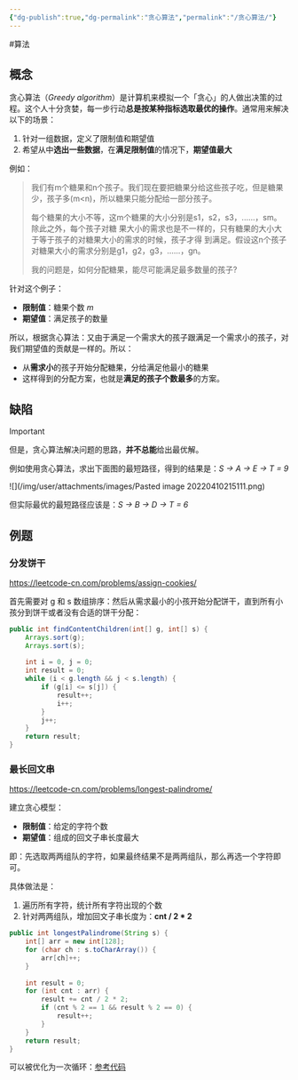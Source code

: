 ```yaml
---
{"dg-publish":true,"dg-permalink":"贪心算法","permalink":"/贪心算法/"}
---
```



#算法 

## 概念

贪心算法（*Greedy algorithm*）是计算机来模拟一个「贪心」的人做出决策的过程。这个人十分贪婪，每一步行动**总是按某种指标选取最优的操作**。通常用来解决以下的场景：
1. 针对一组数据，定义了限制值和期望值
2. 希望从中**选出一些数据**，在**满足限制值**的情况下，**期望值最大**

例如：

>  我们有m个糖果和n个孩子。我们现在要把糖果分给这些孩子吃，但是糖果少，孩子多(m<n)，所以糖果只能分配给一部分孩子。
> 
> 每个糖果的大小不等，这m个糖果的大小分别是s1，s2，s3，......，sm。除此之外，每个孩子对糖 果大小的需求也是不一样的，只有糖果的大小大于等于孩子的对糖果大小的需求的时候，孩子才得 到满足。假设这n个孩子对糖果大小的需求分别是g1，g2，g3，......，gn。
> 
> 我的问题是，如何分配糖果，能尽可能满足最多数量的孩子?

针对这个例子：
- **限制值**：糖果个数 *m*
- **期望值**：满足孩子的数量

所以，根据贪心算法：又由于满足一个需求大的孩子跟满足一个需求小的孩子，对我们期望值的贡献是一样的。所以：
- 从**需求小**的孩子开始分配糖果，分给满足他最小的糖果
- 这样得到的分配方案，也就是**满足的孩子个数最多**的方案。

## 缺陷

> [!IMPORTANT] 
> 但是，贪心算法解决问题的思路，**并不总能**给出最优解。

例如使用贪心算法，求出下面图的最短路径，得到的结果是：*S -> A -> E -> T = 9* 

![](/img/user/attachments/images/Pasted image 20220410215111.png)

但实际最优的最短路径应该是：*S -> B -> D -> T = 6*

## 例题

### 分发饼干

https://leetcode-cn.com/problems/assign-cookies/

首先需要对 g 和 s 数组排序：然后从需求最小的小孩开始分配饼干，直到所有小孩分到饼干或者没有合适的饼干分配：

```java
public int findContentChildren(int[] g, int[] s) {  
    Arrays.sort(g);  
    Arrays.sort(s);  
  
    int i = 0, j = 0;  
    int result = 0;  
    while (i < g.length && j < s.length) {  
        if (g[i] <= s[j]) {  
            result++;  
            i++;  
        }  
        j++;  
    }  
    return result;  
}
```

### 最长回文串

https://leetcode-cn.com/problems/longest-palindrome/

建立贪心模型：

- **限制值**：给定的字符个数
- **期望值**：组成的回文子串长度最大

即：先选取两两组队的字符，如果最终结果不是两两组队，那么再选一个字符即可。

具体做法是：
1. 遍历所有字符，统计所有字符出现的个数
2. 针对两两组队，增加回文子串长度为：**cnt / 2 * 2**

```java
public int longestPalindrome(String s) {  
    int[] arr = new int[128];  
    for (char ch : s.toCharArray()) {  
        arr[ch]++;  
    }  
  
    int result = 0;  
    for (int cnt : arr) {  
        result += cnt / 2 * 2;  
        if (cnt % 2 == 1 && result % 2 == 0) {  
            result++;  
        }  
    }  
    return result;  
}
```

可以被优化为一次循环：[参考代码](https://leetcode-cn.com/submissions/detail/298021460/)